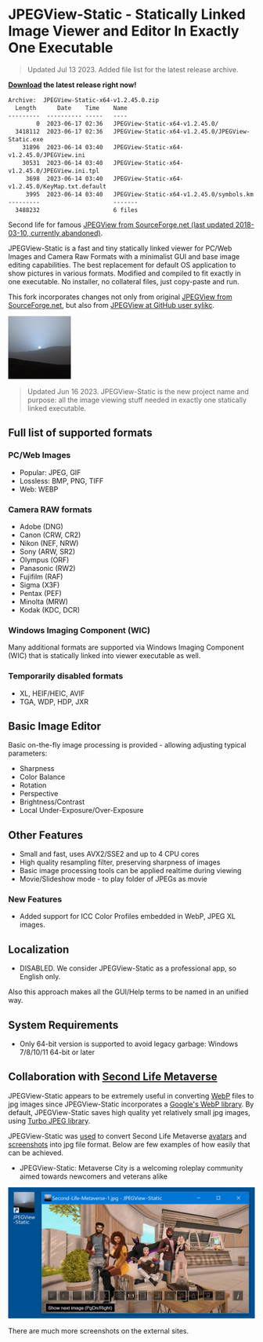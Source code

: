 # JPEGView-Static - Statically Linked Image Viewer and Editor In Exactly One Executable

> Updated Jul 13 2023. Added file list for the latest release archive.

**[Download](https://github.com/annh9b/JPEGView-Static/releases/download/v1.2.45.0/JPEGView-Static-x64-v1.2.45.0.zip) the latest release right now!**

```
Archive:  JPEGView-Static-x64-v1.2.45.0.zip
  Length      Date    Time    Name
---------  ---------- -----   ----
        0  2023-06-17 02:36   JPEGView-Static-x64-v1.2.45.0/
  3418112  2023-06-17 02:36   JPEGView-Static-x64-v1.2.45.0/JPEGView-Static.exe
    31896  2023-06-14 03:40   JPEGView-Static-x64-v1.2.45.0/JPEGView.ini
    30531  2023-06-14 03:40   JPEGView-Static-x64-v1.2.45.0/JPEGView.ini.tpl
     3698  2023-06-14 03:40   JPEGView-Static-x64-v1.2.45.0/KeyMap.txt.default
     3995  2023-06-14 03:40   JPEGView-Static-x64-v1.2.45.0/symbols.km
---------                     -------
  3488232                     6 files
```

Second life for famous [JPEGView from SourceForge.net (last updated 2018-03-10, currently abandoned)](https://sourceforge.net/projects/jpegview/).

JPEGView-Static is a fast and tiny statically linked viewer for PC/Web Images and Camera Raw Formats with a minimalist GUI and base image editing
capabilities. The best replacement for default OS application to show pictures in various formats. Modified and compiled to fit
exactly in one executable. No installer, no collateral files, just copy-paste and run.

This fork incorporates changes not only from original [JPEGView from SourceForge.net](https://sourceforge.net/projects/jpegview/),
but also from [JPEGView at GitHub user sylikc](https://github.com/sylikc/jpegview).

![JPEGView-Static icon](favicon_large.png?raw=true)

> Updated Jun 16 2023. JPEGView-Static is the new project name and purpose: all the image viewing stuff needed
in exactly one statically linked executable.

## Full list of supported formats

### PC/Web Images

* Popular: JPEG, GIF
* Lossless: BMP, PNG, TIFF
* Web: WEBP

### Camera RAW formats

* Adobe (DNG)
* Canon (CRW, CR2)
* Nikon (NEF, NRW)
* Sony (ARW, SR2)
* Olympus (ORF)
* Panasonic (RW2)
* Fujifilm (RAF)
* Sigma (X3F)
* Pentax (PEF)
* Minolta (MRW)
* Kodak (KDC, DCR)

###  Windows Imaging Component (WIC)

Many additional formats are supported via Windows Imaging Component (WIC) that is statically linked into viewer executable as well.

### Temporarily disabled formats

* XL, HEIF/HEIC, AVIF
* TGA, WDP, HDP, JXR

## Basic Image Editor

Basic on-the-fly image processing is provided - allowing adjusting typical parameters:

* Sharpness
* Color Balance
* Rotation
* Perspective
* Brightness/Contrast
* Local Under-Exposure/Over-Exposure

## Other Features

* Small and fast, uses AVX2/SSE2 and up to 4 CPU cores
* High quality resampling filter, preserving sharpness of images
* Basic image processing tools can be applied realtime during viewing
* Movie/Slideshow mode - to play folder of JPEGs as movie

### New Features

* Added support for ICC Color Profiles embedded in WebP, JPEG XL images.

## Localization

* DISABLED. We consider JPEGView-Static as a professional app, so English only.

Also this approach makes all the GUI/Help terms to be named in an unified way.

## System Requirements

* Only 64-bit version is supported to avoid legacy garbage: Windows 7/8/10/11 64-bit or later

## Collaboration with [Second Life Metaverse](https://en.wikipedia.org/wiki/Second_Life)

JPEGView-Static appears to be extremely useful in converting [WebP](https://en.wikipedia.org/wiki/WebP) files to jpg images
since JPEGView-Static incorporates a [Google's WebP library](https://chromium.googlesource.com/webm/libwebp).
By default, JPEGView-Static saves high quality yet relatively small jpg images, using [Turbo JPEG library](https://libjpeg-turbo.org).

JPEGView-Static was [used](https://secondlife.com/destination/metaverse-city) to convert Second Life Metaverse
[avatars](https://www.pcgamer.com/second-life-metaverse-interview/) and [screenshots](https://mitsloan.mit.edu/ideas-made-to-matter/what-second-life-and-roblox-can-teach-us-about-metaverse)
into jpg file format. Below are few examples of how easily that can be achieved.

* JPEGView-Static: Metaverse City is a welcoming roleplay community aimed towards newcomers and veterans alike

![JPEGView-Static: Metaverse City is a welcoming roleplay community aimed towards newcomers and veterans alike](screenshots/JpegView-SL-1.jpg?raw=true)

There are much more screenshots on the external sites.

